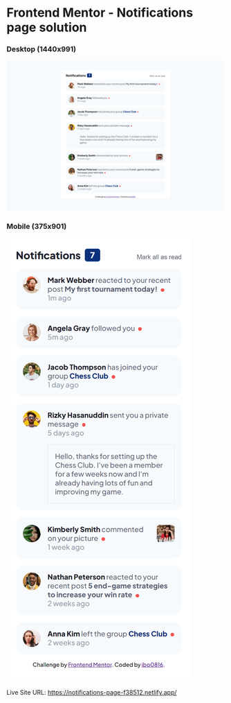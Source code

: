 # Frontend Mentor - Notifications page solution  

### Desktop (1440x991)
![](./desktop-screenshot.png)

### Mobile (375x901)  
![](./mobile-screenshot.png)

Live Site URL: https://notifications-page-f38512.netlify.app/
